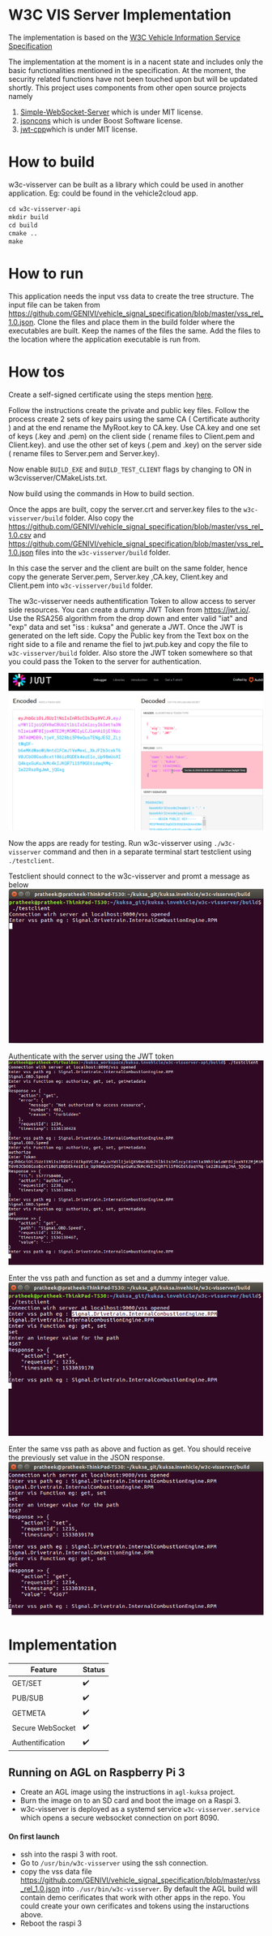 # W3C VIS Server Implementation

The implementation is based on the [W3C Vehicle Information Service Specification](https://www.w3.org/TR/2018/CR-vehicle-information-service-20180213/)


The implementation at the moment is in a nacent state and includes only the basic functionalities mentioned in the specification. At the moment, the security related functions have not been touched upon but will be updated shortly. This project uses components from other open source projects namely

1. [Simple-WebSocket-Server](https://gitlab.com/eidheim/Simple-WebSocket-Server) which is under MIT license.
2. [jsoncons](https://github.com/danielaparker/jsoncons) which is under Boost Software license.
3. [jwt-cpp](https://github.com/Thalhammer/jwt-cpp)which is under MIT license. 


# How to build
w3c-visserver can be built as a library which could be used in another application. Eg: could be found in the vehicle2cloud app.
```
cd w3c-visserver-api
mkdir build
cd build
cmake ..
make
```

# How to run
This application needs the input vss data to create the tree structure. The input file can be taken from https://github.com/GENIVI/vehicle_signal_specification/blob/master/vss_rel_1.0.json. Clone the files and place them in the build folder where the executables are built. Keep the names of the files the same.
Add the files to the location where the application executable is run from.


# How tos
Create a self-signed certificate using the steps mention [here]( https://kb.op5.com/pages/viewpage.action?pageId=19073746#sthash.GHsaFkZe.WDGgcOja.dpbs).

Follow the instructions create the private and public key files. Follow the process create 2 sets of key pairs using the same CA ( Certificate authority ) and at the end rename the MyRoot.key to CA.key. Use CA.key and one set of keys (.key and .pem) on the client side ( rename files to Client.pem and Client.key). and use the other set of keys (.pem and .key) on the server side ( rename files to Server.pem and Server.key).

Now enable `BUILD_EXE` and `BUILD_TEST_CLIENT` flags by changing to ON in w3cvisserver/CMakeLists.txt.

Now build using the commands in How to build section.

Once the apps are built, copy the server.crt and server.key files to the `w3c-visserver/build` folder. Also copy the  https://github.com/GENIVI/vehicle_signal_specification/blob/master/vss_rel_1.0.csv and https://github.com/GENIVI/vehicle_signal_specification/blob/master/vss_rel_1.0.json files into the `w3c-visserver/build` folder.

In this case the server and the client are built on the same folder, hence copy the generate Server.pem, Server.key ,CA.key, Client.key and  Client.pem into `w3c-visserver/build` folder.

The w3c-visserver needs authentification Token to allow access to server side resources. You can create a dummy JWT Token from https://jwt.io/. Use the RSA256 algorithm from the drop down and enter valid "iat" and "exp" data and set "iss : kuksa" and generate a JWT. Once the JWT is generated on the left side. Copy the Public key from the Text box on the right side to a file and rename the fiel to jwt.pub.key and copy the file to  `w3c-visserver/build` folder. Also store the JWT token somewhere so that you could pass the Token to the server for authentication.

![Alt text](./pictures/jwt.png?raw=true "jwt")

Now the apps are ready for testing. Run w3c-visserver using `./w3c-visserver` command and then in a separate terminal start testclient using `./testclient`.

Testclient should connect to the w3c-visserver and promt a message as below
![Alt text](./pictures/test1.png?raw=true "test1")

Authenticate with the server using the JWT token
![Alt text](./pictures/test4.png?raw=true "test4")

Enter the vss path and function as set and a dummy integer value.
![Alt text](./pictures/test2.png?raw=true "test2")

Enter the same vss path as above and fuction as get. You should receive the previously set value in the JSON response. 
![Alt text](./pictures/test3.png?raw=true "test3")


# Implementation

| Feature       | Status        |
| ------------- | ------------- |
| GET/SET       | :heavy_check_mark:|
| PUB/SUB  | :heavy_check_mark: |
| GETMETA  | :heavy_check_mark: |
| Secure WebSocket  | :heavy_check_mark: |   
| Authentification  | :heavy_check_mark: |

## Running on AGL on Raspberry Pi 3

* Create an AGL image using the instructions in `agl-kuksa` project.
* Burn the image on to an SD card and boot the image on a Raspi 3.
* w3c-visserver is deployed as a systemd service `w3c-visserver.service` which opens a secure websocket connection on port 8090.


#### On first launch

* ssh into the raspi 3 with root.
* Go to `/usr/bin/w3c-visserver` using the ssh connection.
* copy the vss data file https://github.com/GENIVI/vehicle_signal_specification/blob/master/vss_rel_1.0.json into `./usr/bin/w3c-visserver`. By default the AGL build will contain demo cerificates that work with other apps in the repo. You could create your own cerificates and tokens using the instaructions above.
* Reboot the raspi 3

